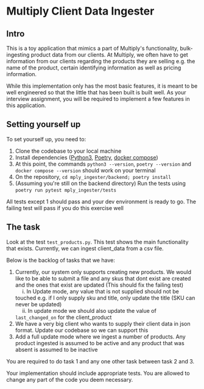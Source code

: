 # Multiply Client Data Ingester
## Intro
This is a toy application that mimics a part of Multiply's functionality, bulk-ingesting product data from our clients.
At Multiply, we often have to get information from our clients regarding the products they are selling e.g. the name
of the product, certain identifying information as well as pricing information.

While this implementation only has the most basic features, it is meant to be well engineered so that the little that
has been built is built well. As your interview assignment, you will be required to implement a few features in this 
application. 

## Setting yourself up
To set yourself up, you need to:

1. Clone the codebase to your local machine
2. Install dependencies ([Python3](https://www.python.org/downloads/), [Poetry](https://python-poetry.org/docs/#installing-with-the-official-installer), [docker compose](https://docs.docker.com/compose/install/))
3. At this point, the commands `python3 --version`, `poetry --version` and `docker compose --version` should work on your terminal
4. On the repository, `cd mply_ingester/backend; poetry install`
5. (Assuming you're still on the backend directory) Run the tests using `poetry run pytest mply_ingester/tests`

All tests except 1 should pass and your dev environment is ready to go. The failing test will pass if you do this 
exercise well


## The task
Look at the test `test_products.py`. This test shows the main functionality that exists. Currently, we can ingest client_data
from a csv file.

Below is the backlog of tasks that we have:

1. Currently, our system only supports creating new products. We would like to be able to submit a file and any skus that dont exist are created and the ones that exist are updated (This should fix the failing test) <br />
&emsp; i. In Update mode, any value that is not supplied should not be touched e.g. if I only supply sku and title, only update the title (SKU can never be updated) <br />
&emsp; ii. In update mode we should also update the value of `last_changed_on` for the client_product <br />
2. We have a very big client who wants to supply their client data in json format. Update our codebase so we can support this <br />
3. Add a full update mode where we ingest a number of products. Any product ingested is assumed to be active and any product that was absent is assumed to be inactive


You are required to do task 1 and any one other task between task 2 and 3.

Your implementation should include appropriate tests. You are allowed to change any part of the code you 
deem necessary.
